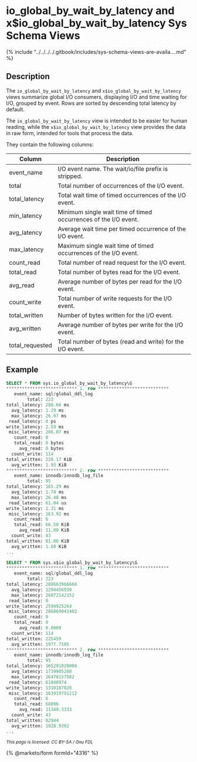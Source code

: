 # io\_global\_by\_wait\_by\_latency and x$io\_global\_by\_wait\_by\_latency Sys Schema Views

{% include "../../../../.gitbook/includes/sys-schema-views-are-availa....md" %}

## Description

The `io_global_by_wait_by_latency` and `x$io_global_by_wait_by_latency` views summarize global I/O consumers, displaying I/O and time waiting for I/O, grouped by event. Rows are sorted by descending total latency by default.

The `io_global_by_wait_by_latency` view is intended to be easier for human reading, while the `x$io_global_by_wait_by_latency` view provides the data in raw form, intended for tools that process the data.

They contain the following columns:

| Column           | Description                                                     |
| ---------------- | --------------------------------------------------------------- |
| event\_name      | I/O event name. The wait/io/file prefix is stripped.            |
| total            | Total number of occurrences of the I/O event.                   |
| total\_latency   | Total wait time of timed occurrences of the I/O event.          |
| min\_latency     | Minimum single wait time of timed occurrences of the I/O event. |
| avg\_latency     | Average wait time per timed occurrence of the I/O event.        |
| max\_latency     | Maximum single wait time of timed occurrences of the I/O event. |
| count\_read      | Total number of read request for the I/O event.                 |
| total\_read      | Total number of bytes read for the I/O event.                   |
| avg\_read        | Average number of bytes per read for the I/O event.             |
| count\_write     | Total number of write requests for the I/O event.               |
| total\_written   | Number of bytes written for the I/O event.                      |
| avg\_written     | Average number of bytes per write for the I/O event.            |
| total\_requested | Total number of bytes (read and write) for the I/O event.       |

## Example

```sql
SELECT * FROM sys.io_global_by_wait_by_latency\G
*************************** 1. row ***************************
   event_name: sql/global_ddl_log
        total: 223
total_latency: 288.66 ms
  avg_latency: 1.29 ms
  max_latency: 26.07 ms
 read_latency: 0 ps
write_latency: 2.59 ms
 misc_latency: 286.07 ms
   count_read: 0
   total_read: 0 bytes
     avg_read: 0 bytes
  count_write: 114
total_written: 220.17 KiB
  avg_written: 1.93 KiB
*************************** 2. row ***************************
   event_name: innodb/innodb_log_file
        total: 95
total_latency: 165.29 ms
  avg_latency: 1.74 ms
  max_latency: 26.48 ms
 read_latency: 61.04 us
write_latency: 1.31 ms
 misc_latency: 163.92 ms
   count_read: 6
   total_read: 66.50 KiB
     avg_read: 11.08 KiB
  count_write: 43
total_written: 81.00 KiB
  avg_written: 1.88 KiB
...

SELECT * FROM sys.x$io_global_by_wait_by_latency\G
*************************** 1. row ***************************
   event_name: sql/global_ddl_log
        total: 223
total_latency: 288663966666
  avg_latency: 1294456930
  max_latency: 26072142152
 read_latency: 0
write_latency: 2594925264
 misc_latency: 286069041402
   count_read: 0
   total_read: 0
     avg_read: 0.0000
  count_write: 114
total_written: 225459
  avg_written: 1977.7105
*************************** 2. row ***************************
   event_name: innodb/innodb_log_file
        total: 95
total_latency: 165291020006
  avg_latency: 1739905288
  max_latency: 26478157582
 read_latency: 61040974
write_latency: 1310187820
 misc_latency: 163919791212
   count_read: 6
   total_read: 68096
     avg_read: 11349.3333
  count_write: 43
total_written: 82944
  avg_written: 1928.9302
...
```

<sub>_This page is licensed: CC BY-SA / Gnu FDL_</sub>

{% @marketo/form formId="4316" %}
